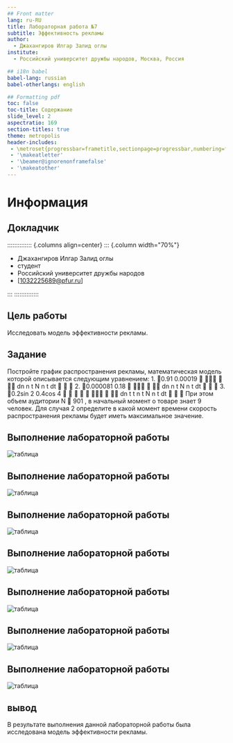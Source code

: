 ```yaml
---
## Front matter
lang: ru-RU
title: Лабораторная работа №7
subtitle: Эффективность рекламы
author:
  - Джахангиров Илгар Залид оглы
institute:
  - Российский университет дружбы народов, Москва, Россия

## i18n babel
babel-lang: russian
babel-otherlangs: english

## Formatting pdf
toc: false
toc-title: Содержание
slide_level: 2
aspectratio: 169
section-titles: true
theme: metropolis
header-includes:
 - \metroset{progressbar=frametitle,sectionpage=progressbar,numbering=fraction}
 - '\makeatletter'
 - '\beamer@ignorenonframefalse'
 - '\makeatother'
---
```


# Информация

## Докладчик

:::::::::::::: {.columns align=center}
::: {.column width="70%"}

  * Джахангиров Илгар Залид оглы
  * студент
  * Российский университет дружбы народов
  * [1032225689@pfur.ru]

:::
::::::::::::::

## Цель работы

Исследовать модель эффективности рекламы.

## Задание

Постройте график распространения рекламы, математическая модель которой описывается
следующим уравнением:
1.
0.91 0.00019    
dn n t N n t
dt
  
2.
0.000081 0.18    
dn n t N n t
dt
  
3.
0.2sin 2 0.4cos 4        
dn t t n t N n t
dt
  
При этом объем аудитории
N  901
, в начальный момент о товаре знает 9 человек. Для
случая 2 определите в какой момент времени скорость распространения рекламы будет
иметь максимальное значение.

## Выполнение лабораторной работы 

![таблица](image/1.png)

## Выполнение лабораторной работы 

![таблица](image/2.png)

## Выполнение лабораторной работы 

![таблица](image/3.png)

## Выполнение лабораторной работы 

![таблица](image/4.png)

## Выполнение лабораторной работы 

![таблица](image/5.png)

## Выполнение лабораторной работы 

![таблица](image/6.png)

## Выполнение лабораторной работы 

![таблица](image/7.png)


## вывод

В результате выполнения данной лабораторной работы была исследована модель эффективности рекламы.